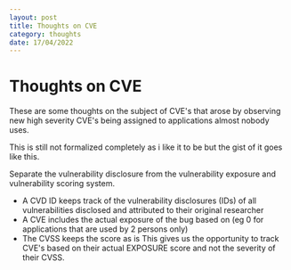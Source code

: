 ```yaml
---
layout: post
title: Thoughts on CVE
category: thoughts
date: 17/04/2022
---
```


# Thoughts on CVE

These are some thoughts on the subject of CVE's that arose by observing new high severity CVE's being assigned to applications almost nobody uses.

This is still not formalized completely as i like it to be but the gist of it goes like this.

Separate the vulnerability disclosure from the vulnerability exposure and vulnerability scoring system.
  - A CVD ID keeps track of the vulnerability disclosures (IDs) of all vulnerabilities disclosed and attributed to their original researcher
  - A CVE includes the actual exposure of the bug based on (eg 0 for applications that are used by 2 persons only)
  - The CVSS keeps the score as is
This gives us the opportunity to track CVE's based on their actual EXPOSURE score and not the severity of their CVSS.

